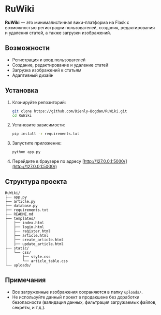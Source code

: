 # RuWiki

**RuWiki** — это минималистичная вики-платформа на Flask с возможностью регистрации пользователей, создания, редактирования и удаления статей, а также загрузки изображений.

## Возможности

- Регистрация и вход пользователей
- Создание, редактирование и удаление статей
- Загрузка изображений к статьям
- Адаптивный дизайн

## Установка

1. Клонируйте репозиторий:
    ```bash
    git clone https://github.com/Dienly-Bogdan/RuWiki.git
    cd RuWiki
    ```

2. Установите зависимости:
    ```bash
    pip install -r requirements.txt
    ```

3. Запустите приложение:
    ```bash
    python app.py
    ```

4. Перейдите в браузере по адресу [http://127.0.0.1:5000/](http://127.0.0.1:5000/)

## Структура проекта

```
RuWiki/
├── app.py
├── article.py
├── database.py
├── requirements.txt
├── README.md
├── templates/
│   ├── index.html
│   ├── login.html
│   ├── register.html
│   ├── article.html
│   ├── create_article.html
│   ├── update_article.html
├── static/
│   └── css/
│       ├── style.css
│       └── article_table.css
└── uploads/
```

## Примечания

- Все загруженные изображения сохраняются в папку `uploads/`.
- Не используйте данный проект в продакшене без доработки безопасности (валидация данных, фильтрация загружаемых файлов, секреты, и т.д.).
